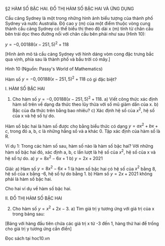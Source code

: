 §2 HÀM SỐ BẬC HAI. ĐỒ THỊ HÀM SỐ BẬC HAI VÀ ỨNG DỤNG

Cầu cảng Sydney là một trong những hình ảnh biểu tượng của thành phố Sydney và nước Australia. Độ cao y (m) của một điểm thuộc vòng cung thành cầu cảng Sydney có thể biểu thị theo độ dài x (m) tính từ chân cầu bên trái dọc theo đường nối với chân cầu bên phải như sau (Hình 10):

$y = -0,00188(x - 251,5)^2 + 118$

[Hình ảnh mô tả cầu cảng Sydney với hình dáng vòm cong đặc trưng bắc qua vịnh, phía sau là thành phố và bầu trời có mây.]

Hình 10
(Nguồn: Passy's World of Mathematics)

Hàm số $y = -0,00188(x - 251,5)^2 + 118$ có gì đặc biệt?

I. HÀM SỐ BẬC HAI

1. Cho hàm số $y = -0,00188(x - 251,5)^2 + 118$.
a) Viết công thức xác định hàm số trên về dạng đa thức theo lũy thừa với số mũ giảm dần của x.
b) Bậc của đa thức trên bằng bao nhiêu?
c) Xác định hệ số của $x^2$, hệ số của x và hệ số tự do.

Hàm số bậc hai là hàm số được cho bằng biểu thức có dạng $y = ax^2 + bx + c$, trong đó a, b, c là những hằng số và a khác 0. Tập xác định của hàm số là R.

Ví dụ 1: Trong các hàm số sau, hàm số nào là hàm số bậc hai? Với những hàm số bậc hai đó, xác định a, b, c lần lượt là hệ số của $x^2$, hệ số của x và hệ số tự do.
a) $y = 8x^2 - 6x + 1$
b) $y = 2x + 2021$

Giải:
a) Hàm số $y = 8x^2 - 6x + 1$ là hàm số bậc hai có hệ số của $x^2$ bằng 8, hệ số của x bằng -6, hệ số tự do bằng 1.
b) Hàm số $y = 2x + 2021$ không phải là hàm số bậc hai.

Cho hai ví dụ về hàm số bậc hai.

II. ĐỒ THỊ HÀM SỐ BẬC HAI

2. Cho hàm số $y = x^2 + 2x - 3$.
a) Tìm giá trị y tương ứng với giá trị của x trong bảng sau:

[Bảng với hàng đầu tiên chứa các giá trị x từ -3 đến 1, hàng thứ hai để trống cho giá trị y tương ứng cần điền]

Đọc sách tại hoc10.vn